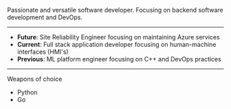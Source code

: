 Passionate and versatile software developer.  Focusing on backend software development and DevOps. 

---
- **Future**: Site Reliability Engineer focusing on maintaining Azure services
- **Current**: Full stack application developer focusing on human-machine interfaces (HMI's)
- **Previous**: ML platform engineer focusing on C++ and DevOps practices
---

Weapons of choice
  - Python
  - Go 
